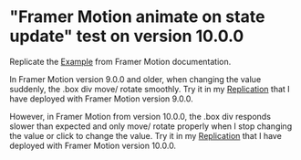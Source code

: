 # "Framer Motion animate on state update" test on version 10.0.0

Replicate the [Example](https://codesandbox.io/s/framer-motion-animate-on-state-update-ns67ib?from-embed=&file=/package.json:165-189) from Framer Motion documentation.

In Framer Motion version 9.0.0 and older, when changing the value suddenly, the .box div move/ rotate smoothly. Try it in my [Replication](https://framer-motion-test-9-0-0.vercel.app/) that I have deployed with Framer Motion version 9.0.0.

However, in Framer Motion from version 10.0.0, the .box div responds slower than expected and only move/ rotate properly when I stop changing the value or click to change the value. Try it in my [Replication](https://framer-motion-test-10-0-0.vercel.app/) that I have deployed with Framer Motion version 10.0.0.
